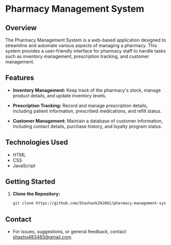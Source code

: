 # Pharmacy Management System

## Overview

The Pharmacy Management System is a web-based application designed to streamline and automate various aspects of managing a pharmacy. This system provides a user-friendly interface for pharmacy staff to handle tasks such as inventory management, prescription tracking, and customer management.

## Features

- **Inventory Management:** Keep track of the pharmacy's stock, manage product details, and update inventory levels.

- **Prescription Tracking:** Record and manage prescription details, including patient information, prescribed medications, and refill status.

- **Customer Management:** Maintain a database of customer information, including contact details, purchase history, and loyalty program status.

## Technologies Used

- HTML
- CSS
- JavaScript

## Getting Started

1. **Clone the Repository:**
   ```bash
   git clone https://github.com/Shashank292002/pharmacy-management-system
   
## Contact
- For issues, suggestions, or general feedback, contact shashu483483@gmail.com.
